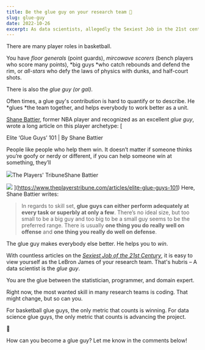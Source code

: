 ```yaml
---
title: Be the glue guy on your research team 🏀
slug: glue-guy
date: 2022-10-26
excerpt: As data scientists, allegedly the Sexiest Job in the 21st century, it is easy to view ourselves as the superstars of our research team. In fact, we are the glue guys, the people that do humble work and make everyone else better by doing so.
---
```


There are many player roles in basketball. 

You have *floor generals* (point guards), *mircowave scorers* (bench players who score many points), *big guys *who catch rebounds and defend the rim, or *all-stars* who defy the laws of physics with dunks, and half-court shots.

There is also the *glue guy (or gal).*

Often times, a glue guy's contribution is hard to quantify or to describe. 
He *glues *the team together, and helps everybody to work better as a unit.

[Shane Battier](https://en.wikipedia.org/wiki/Shane_Battier), former NBA player and recognized as an excellent *glue guy*, wrote a long article on this player archetype:
[

Elite ‘Glue Guys’ 101 | By Shane Battier

People like people who help them win. It doesn’t matter if someone thinks you’re goofy or nerdy or different, if you can help someone win at something, they’ll

![](https://images2.minutemediacdn.com/image/upload/c_fill,w_1440,ar_1:1,f_auto,q_auto,g_auto/frontier/favicons/tpt-favicon.png)The Players' TribuneShane Battier

![](https://images2.minutemediacdn.com/image/upload/c_fill,w_1440,ar_16:9,f_auto,q_auto,g_auto/shape/cover/sport/tpt_watermarked_image_1489518744_51134-016571afd15e974fc12f33f6ad92fb5b.jpg)
](https://www.theplayerstribune.com/articles/elite-glue-guys-101)
Here, Shane Battier writes:

> In regards to skill set, **glue guys can either perform adequately at every task or superbly at only a few**. There’s no ideal size, but too small to be a big guy and too big to be a small guy seems to be the preferred range. There is usually **one thing you do really well on offense** and **one thing you really do well on defense**.

The glue guy makes everybody else better. He helps you to *win*.

With countless articles on the *[Sexiest Job of the 21st Century](https://hbr.org/2012/10/data-scientist-the-sexiest-job-of-the-21st-century)*, it is easy to view yourself as the LeBron James of your research team.
That's hubris – A data scientist is the *glue guy*.

You are the glue between the statistician, programmer, and domain expert. 

Right now, the most wanted skill in many research teams is coding.
That might change, but so can you.

For basketball glue guys, the only metric that counts is winning.
For data science glue guys, the only metric that counts is advancing the project.

💬

How can you become a glue guy? Let me know in the comments below!
